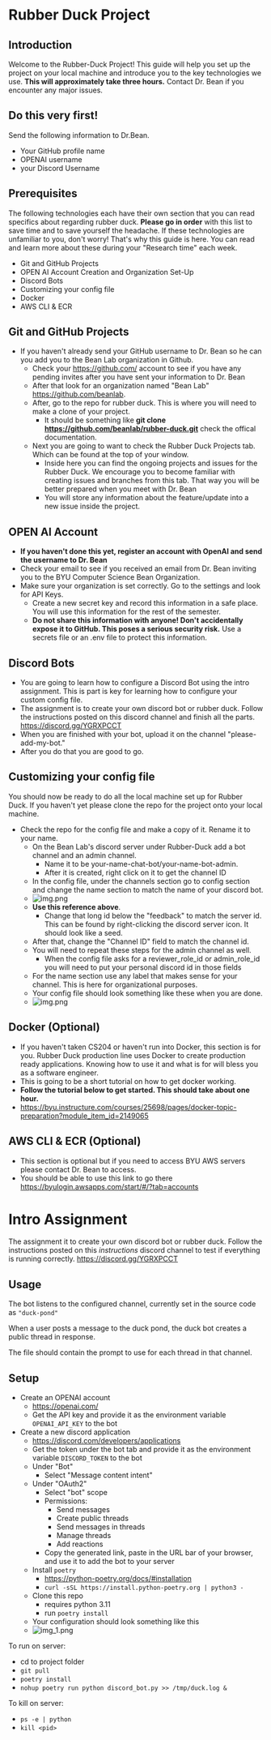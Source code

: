 # Rubber Duck Project

## Introduction 
Welcome to the Rubber-Duck Project! This guide will help you set up the project on your local machine and introduce you to the key technologies we use. **This will approximately take three hours.** Contact Dr. Bean if you encounter any major issues.


## Do this very first! 
Send the following information to Dr.Bean.
  - Your GitHub profile name
  - OPENAI username
  - your Discord Username

## Prerequisites
The following technologies each have their own section that you can read specifics about regarding rubber duck. **Please go in order** with this list to save time and to save yourself the headache. If these technologies are unfamiliar to you, don't worry! That's why this guide is here. You can read and learn more about these during your "Research time" each week.
- Git and GitHub Projects
- OPEN AI Account Creation and Organization Set-Up
- Discord Bots
- Customizing your config file
- Docker
- AWS CLI & ECR

## Git and GitHub Projects
- If you haven't already send your GitHub username to Dr. Bean so he can you add you to the Bean Lab organization in Github.
  - Check your https://github.com/ account to see if you have any pending invites after you have sent your information to Dr. Bean
  - After that look for an organization named "Bean Lab" https://github.com/beanlab.
  - After, go to the repo for rubber duck. This is where you will need to make a clone of your project.
    - It should be something like **git clone https://github.com/beanlab/rubber-duck.git** check the offical documentation.
  - Next you are going to want to check the Rubber Duck Projects tab. Which can be found at the top of your window.
    - Inside here you can find the ongoing projects and issues for the Rubber Duck. We encourage you to become familiar with creating issues and branches from this tab. That way you will be better prepared when you meet with Dr. Bean
    - You will store any information about the feature/update into a new issue inside the project.

## OPEN AI Account
  - **If you haven't done this yet, register an account with OpenAI and send the username to Dr. Bean**
  - Check your email to see if you received an email from Dr. Bean inviting you to the BYU Computer Science Bean Organization.
  - Make sure your organization is set correctly. Go to the settings and look for API Keys.
    - Create a new secret key and record this information in a safe place. You will use this information for the rest of the semester. 
    - **Do not share this information with anyone! Don't accidentally expose it to GitHub. This poses a serious security risk.** Use a secrets file or an .env file to protect this information.

## Discord Bots
  - You are going to learn how to configure a Discord Bot using the intro assignment. This is part is key for learning how to configure your custom config file.
  - The assignment is to create your own discord bot or rubber duck. Follow the instructions posted on this discord channel and finish all the parts. https://discord.gg/YGRXPCCT
  - When you are finished with your bot, upload it on the channel "please-add-my-bot."
  - After you do that you are good to go.

## Customizing your config file
You should now be ready to do all the local machine set up for Rubber Duck. If you haven't yet please clone the repo for the project onto your local machine.
  - Check the repo for the config file and make a copy of it. Rename it to your name.
    - On the Bean Lab's discord server under Rubber-Duck add a bot channel and an admin channel.
      -  Name it to be your-name-chat-bot/your-name-bot-admin.
      - After it is created, right click on it to get the channel ID
    - In the config file, under the channels section go to config section and change the name section to match the name of your discord bot.
    - ![img.png](images/example-config.png)
    - **Use this reference above**. 
      - Change that long id below the "feedback" to match the server id. This can be found by right-clicking the discord server icon. It should look like a seed.
    - After that, change the "Channel ID" field to match the channel id.
    - You will need to repeat these steps for the admin channel as well.
      - When the config file asks for a reviewer_role_id or admin_role_id you will need to put your personal discord id in those fields
    - For the name section use any label that makes sense for your channel. This is here for organizational purposes.
    - Your config file should look something like these when you are done.
    - ![img.png](images/complete-example-config.png)

## Docker (Optional)
 - If you haven't taken CS204 or haven't run into Docker, this section is for you. Rubber Duck production line uses Docker to create production ready applications. Knowing how to use it and what is for will bless you as a software engineer.
 - This is going to be a short tutorial on how to get docker working.
 - **Follow the tutorial below to get started. This should take about one hour.**
 - https://byu.instructure.com/courses/25698/pages/docker-topic-preparation?module_item_id=2149065

## AWS CLI & ECR (Optional)
- This section is optional but if you need to access BYU AWS servers please contact Dr. Bean to access.
- You should be able to use this link to go there https://byulogin.awsapps.com/start/#/?tab=accounts

# Intro Assignment
The assignment it to create your own discord bot or rubber duck. Follow the instructions posted on this *instructions* discord channel to test if everything is running correctly. https://discord.gg/YGRXPCCT

## Usage
The bot listens to the configured channel, currently set in the source code as `"duck-pond"`

When a user posts a message to the duck pond, the duck bot 
creates a public thread in response. 

[//]: # (To add a new listening channel, add a file named by the channel in the prompts folder.)
The file should contain the prompt to use for each thread in that channel. 


## Setup
- Create an OPENAI account
  - https://openai.com/
  - Get the API key and provide it as the environment variable `OPENAI_API_KEY` to the bot
- Create a new discord application
  - https://discord.com/developers/applications
  - Get the token under the bot tab and provide it as the environment variable `DISCORD_TOKEN` to the bot
  - Under "Bot"
    - Select "Message content intent"
  - Under "OAuth2"
    - Select "bot" scope
    - Permissions:
      - Send messages
      - Create public threads
      - Send messages in threads
      - Manage threads
      - Add reactions
    - Copy the generated link, paste in the URL bar of your browser, 
      and use it to add the bot to your server
  - Install `poetry`
    - https://python-poetry.org/docs/#installation
    - `curl -sSL https://install.python-poetry.org | python3 -`
  - Clone this repo
    - requires python 3.11
    - run `poetry install`
  - Your configuration should look something like this
  - ![img_1.png](images/example-configuration.png)

To run on server:
- cd to project folder
- `git pull`
- `poetry install`
- `nohup poetry run python discord_bot.py >> /tmp/duck.log &`

To kill on server:
- `ps -e | python`
- `kill <pid>`

